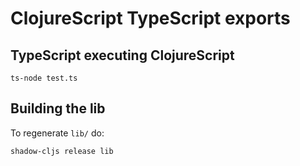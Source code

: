 # ClojureScript TypeScript exports

## TypeScript executing ClojureScript

```
ts-node test.ts
```

## Building the lib

To regenerate `lib/` do:

```
shadow-cljs release lib
```
